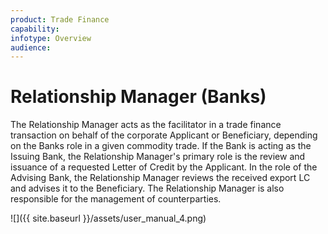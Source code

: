 ```yaml
---
product: Trade Finance
capability:
infotype: Overview
audience:
---
```


# Relationship Manager  \(Banks\)

The Relationship Manager acts as the facilitator in a trade finance transaction on behalf of the corporate Applicant or Beneficiary, depending on the Banks role in a given commodity trade. If the Bank is acting as the Issuing Bank, the Relationship Manager&#39;s primary role is the review and issuance of a requested Letter of Credit by the Applicant. In the role of the Advising Bank, the Relationship Manager reviews the received export LC and advises it to the Beneficiary. The Relationship Manager is also responsible for the management of counterparties.

![]({{ site.baseurl }}/assets/user_manual_4.png)